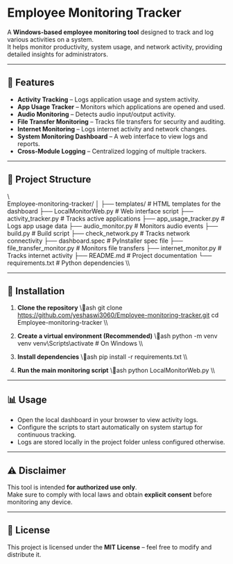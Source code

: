 ﻿# Employee Monitoring Tracker

A **Windows-based employee monitoring tool** designed to track and log various activities on a system.  
It helps monitor productivity, system usage, and network activity, providing detailed insights for administrators.

---

## 🚀 Features

- **Activity Tracking** – Logs application usage and system activity.
- **App Usage Tracker** – Monitors which applications are opened and used.
- **Audio Monitoring** – Detects audio input/output activity.
- **File Transfer Monitoring** – Tracks file transfers for security and auditing.
- **Internet Monitoring** – Logs internet activity and network changes.
- **System Monitoring Dashboard** – A web interface to view logs and reports.
- **Cross-Module Logging** – Centralized logging of multiple trackers.

---

## 📂 Project Structure

\\\
Employee-monitoring-tracker/
│
├── templates/                 # HTML templates for the dashboard
├── LocalMonitorWeb.py         # Web interface script
├── activity_tracker.py        # Tracks active applications
├── app_usage_tracker.py       # Logs app usage data
├── audio_monitor.py           # Monitors audio events
├── build.py                   # Build script
├── check_network.py           # Tracks network connectivity
├── dashboard.spec             # PyInstaller spec file
├── file_transfer_monitor.py   # Monitors file transfers
├── internet_monitor.py        # Tracks internet activity
├── README.md                  # Project documentation
└── requirements.txt           # Python dependencies
\\\

---

## 🔧 Installation

1. **Clone the repository**
   \\\ash
   git clone https://github.com/yeshaswi3060/Employee-monitoring-tracker.git
   cd Employee-monitoring-tracker
   \\\

2. **Create a virtual environment (Recommended)**
   \\\ash
   python -m venv venv
   venv\Scripts\activate   # On Windows
   \\\

3. **Install dependencies**
   \\\ash
   pip install -r requirements.txt
   \\\

4. **Run the main monitoring script**
   \\\ash
   python LocalMonitorWeb.py
   \\\

---

## 📊 Usage

- Open the local dashboard in your browser to view activity logs.
- Configure the scripts to start automatically on system startup for continuous tracking.
- Logs are stored locally in the project folder unless configured otherwise.

---

## ⚠ Disclaimer

This tool is intended **for authorized use only**.  
Make sure to comply with local laws and obtain **explicit consent** before monitoring any device.

---

## 📄 License

This project is licensed under the **MIT License** – feel free to modify and distribute it.
